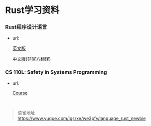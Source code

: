 # Rust学习资料
<h3>Rust程序设计语言</h3>
<ul>
<li>
<p>url:</p>
<p><a href="https://doc.rust-lang.org/book/" target="_blank">英文版</a></p>
<p><a href="language_rust_https:_kaisery.github.io_trpl-zh-cn_title-page" target="_blank">中文版(非官方翻译)</a></p>
</li>
</ul>
<h3>CS 110L: Safety in Systems Programming</h3>
<ul>
<li>url:

<a href="https://reberhardt.com/cs110l/spring-2020/" target="_blank">Course</a></li>

</ul>

<br>
  
> 语雀地址 https://www.yuque.com/igsrxe/we3pfy/language_rust_newbie